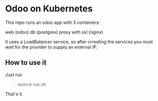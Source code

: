 # Odoo on Kubernetes

This repo runs an odoo app with 3 containers:

web (odoo)
db (postgres)
proxy with ssl (nginx)

It uses a LoadBalancer service, so after crreating the services you must wait for the provider to supply an external IP.

## How to use it

Just run 

  > source run.sh

That's it.
